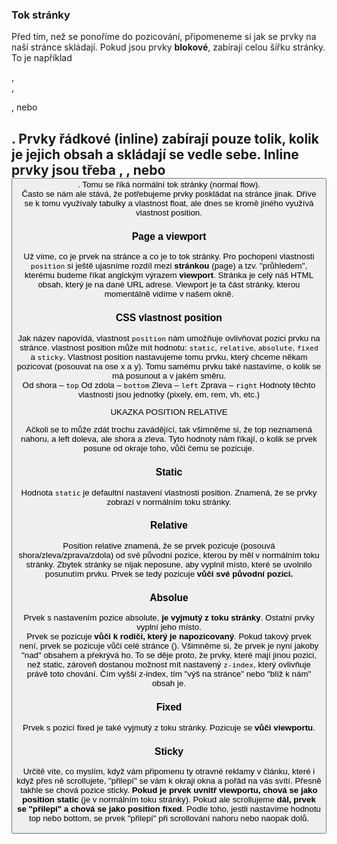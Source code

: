 ### Tok stránky

Před tím, než se ponoříme do pozicování, připomeneme si jak se prvky na naší stránce skládají. Pokud jsou prvky **blokové**, zabírají celou šířku stránky. To je například <div>, <article>, <p>, nebo <h2>. Prvky **řádkové** (inline) zabírají pouze tolik, kolik je jejich obsah a skládají se vedle sebe. Inline prvky jsou třeba <span>, <a>, nebo <button>. Tomu se říká normální tok stránky (normal flow).  
Často se nám ale stává, že potřebujeme prvky poskládat na stránce jinak. Dříve se k tomu využívaly tabulky a vlastnost float, ale dnes se kromě jiného využívá vlastnost position.

### Page a viewport

Už víme, co je prvek na stránce a co je to tok stránky. Pro pochopení vlastnosti `position` si ještě ujasníme rozdíl mezi **stránkou** (page) a tzv. "průhledem", kterému budeme říkat anglckým výrazem **viewport**.
Stránka je celý náš HTML obsah, který je na dané URL adrese. Viewport je ta část stránky, kterou momentálně vidíme v našem okně.

### CSS vlastnost position

Jak název napovídá, vlastnost `position` nám umožňuje ovlivňovat pozici prvku na stránce. vlastnost position může mít hodnotu: `static`, `relative`, `absolute`, `fixed` a `sticky`.
Vlastnost position nastavujeme tomu prvku, který chceme někam pozicovat (posouvat na ose x a y). Tomu samému prvku také nastavíme, o kolik se má posunout a v jakém směru.  
Od shora – `top`
Od zdola – `bottom`
Zleva – `left`
Zprava – `right`
Hodnoty těchto vlastností jsou jednotky (pixely, em, rem, vh, etc.)

UKAZKA POSITION RELATIVE

Ačkoli se to může zdát trochu zavádějící, tak všimněme si, že top neznamená nahoru, a left doleva, ale shora a zleva. Tyto hodnoty nám říkají, o kolik se prvek posune od okraje toho, vůči čemu se pozicuje.

### Static

Hodnota `static` je defaultní nastavení vlastnosti position. Znamená, že se prvky zobrazí v normálním toku stránky.

### Relative

Position relative znamená, že se prvek pozicuje (posouvá shora/zleva/zprava/zdola) od své původní pozice, kterou by měl v normálním toku stránky. Zbytek stránky se nijak neposune, aby vyplnil místo, které se uvolnilo posunutím prvku.
Prvek se tedy pozicuje **vůči své původní pozici.**

### Absolue

Prvek s nastavením pozice absolute, **je vyjmutý z toku stránky**. Ostatní prvky vyplní jeho místo.  
Prvek se pozicuje **vůči k rodiči, který je napozicovaný**. Pokud takový prvek není, prvek se pozicuje vůči celé stránce (<body>).
Všimněme si, že prvek je nyní jakoby "nad" obsahem a překrývá ho. To se děje proto, že prvky, které mají jinou pozici, než static, zároveň dostanou možnost mít nastavený `z-index`, který ovlivňuje právě toto chování. Čím vyšší z-index, tím "výš na stránce" nebo "blíž k nám" obsah je.

### Fixed

Prvek s pozicí fixed je také vyjmutý z toku stránky. Pozicuje se **vůči viewportu**.

### Sticky

Určitě víte, co myslím, když vám připomenu ty otravné reklamy v článku, které i když přes ně scrollujete, "přilepí" se vám k okraji okna a pořád na vás svítí. Přesně takhle se chová pozice sticky. **Pokud je prvek uvnitř viewportu, chová se jako position static** (je v normálním toku stránky). Pokud ale scrollujeme **dál, prvek se "přilepí" a chová se jako position fixed**. Podle toho, jestli nastavíme hodnotu top nebo bottom, se prvek "přilepí" při scrollování nahoru nebo naopak dolů.
